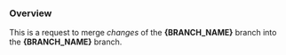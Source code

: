 ### Overview ###

This is a request to merge _changes_ of the **{BRANCH_NAME}** branch into the **{BRANCH_NAME}** branch.